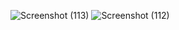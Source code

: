 ![Screenshot (113)](https://github.com/agnishde/Member-Team-Page/assets/86564675/bcd095fc-b25a-490b-b23d-cf69c60fd2b2)
![Screenshot (112)](https://github.com/agnishde/Member-Team-Page/assets/86564675/84a97bc5-878a-4d80-b030-e44117528e92)
